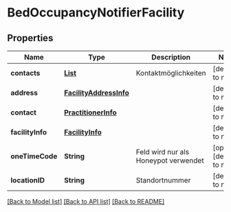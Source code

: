 # BedOccupancyNotifierFacility
## Properties

| Name | Type | Description | Notes |
|------------ | ------------- | ------------- | -------------|
| **contacts** | [**List**](ContactPointInfo.md) | Kontaktmöglichkeiten | [default to null] |
| **address** | [**FacilityAddressInfo**](FacilityAddressInfo.md) |  | [default to null] |
| **contact** | [**PractitionerInfo**](PractitionerInfo.md) |  | [default to null] |
| **facilityInfo** | [**FacilityInfo**](FacilityInfo.md) |  | [default to null] |
| **oneTimeCode** | **String** | Feld wird nur als Honeypot verwendet | [optional] [default to null] |
| **locationID** | **String** | Standortnummer | [default to null] |

[[Back to Model list]](../README.md#documentation-for-models) [[Back to API list]](../README.md#documentation-for-api-endpoints) [[Back to README]](../README.md)

